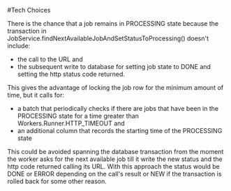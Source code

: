 #Tech Choices

There is the chance that a job remains in PROCESSING state because the transaction in  
JobService.findNextAvailableJobAndSetStatusToProcessing() doesn't include:
- the call to the URL and
- the subsequent write to database for setting job state to DONE and setting the http status code returned.

This gives the advantage of locking the job row for the minimum amount of time, but it calls for:
- a batch that periodically checks if there are jobs that have been in the PROCESSING state for a time greater than Workers.Runner.HTTP_TIMEOUT and
- an additional column that records the starting time of the PROCESSING state

This could be avoided spanning the database transaction from the moment the worker asks for the next available job till
it write the new status and the http code returned calling its URL. With this approach the status would be DONE or ERROR
depending on the call's result or NEW if the transaction is rolled back for some other reason.